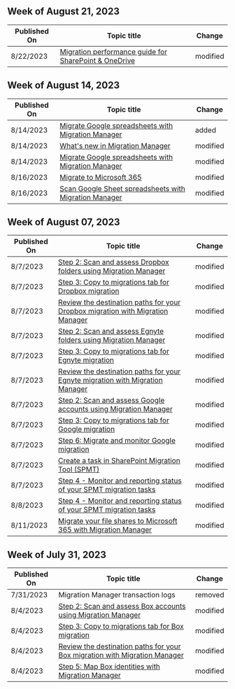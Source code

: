 <!-- This file is generated automatically each week. Changes made to this file will be overwritten.-->



## Week of August 21, 2023


| Published On |Topic title | Change |
|------|------------|--------|
| 8/22/2023 | [Migration performance guide for SharePoint & OneDrive](/SharepointMigration/sharepoint-online-and-onedrive-migration-speed) | modified |


## Week of August 14, 2023


| Published On |Topic title | Change |
|------|------------|--------|
| 8/14/2023 | [Migrate Google spreadsheets with Migration Manager](/SharepointMigration/mm-google-sheet-scan) | added |
| 8/14/2023 | [What's new in Migration Manager](/SharepointMigration/mm-whats-new) | modified |
| 8/14/2023 | [Migrate Google spreadsheets with Migration Manager](/SharepointMigration/mm-google-sheet-scan) | modified |
| 8/16/2023 | [Migrate to Microsoft 365](/SharepointMigration/migrate-to-sharepoint-online) | modified |
| 8/16/2023 | [Scan Google Sheet spreadsheets with Migration Manager](/SharepointMigration/mm-google-sheet-scan) | modified |


## Week of August 07, 2023


| Published On |Topic title | Change |
|------|------------|--------|
| 8/7/2023 | [Step 2: Scan and assess Dropbox folders using Migration Manager](/SharepointMigration/mm-dropbox-step2-scan-assess) | modified |
| 8/7/2023 | [Step 3: Copy to migrations tab for Dropbox migration](/SharepointMigration/mm-dropbox-step3-copy-to-migrations) | modified |
| 8/7/2023 | [Review the destination paths for your Dropbox migration with Migration Manager](/SharepointMigration/mm-dropbox-step4-review-destinations) | modified |
| 8/7/2023 | [Step 2: Scan and assess Egnyte folders using Migration Manager](/SharepointMigration/mm-egnyte-step2-scan-assess) | modified |
| 8/7/2023 | [Step 3: Copy to migrations tab for Egnyte migration](/SharepointMigration/mm-egnyte-step3-copy-to-migrations) | modified |
| 8/7/2023 | [Review the destination paths for your Egnyte migration with Migration Manager](/SharepointMigration/mm-egnyte-step4-review-destinations) | modified |
| 8/7/2023 | [Step 2: Scan and assess Google accounts using Migration Manager](/SharepointMigration/mm-google-step2-scan-assess) | modified |
| 8/7/2023 | [Step 3: Copy to migrations tab for Google migration](/SharepointMigration/mm-google-step3-copy-to-migrations) | modified |
| 8/7/2023 | [Step 6: Migrate and monitor Google migration](/SharepointMigration/mm-google-step6-migrate-monitor) | modified |
| 8/7/2023 | [Create a task in SharePoint Migration Tool (SPMT)](/SharepointMigration/spmt-create-task) | modified |
| 8/7/2023 | [Step 4 - Monitor and reporting status of your SPMT migration tasks](/SharepointMigration/using-the-sharepoint-migration-tool-reports) | modified |
| 8/8/2023 | [Step 4 - Monitor and reporting status of your SPMT migration tasks](/SharepointMigration/using-the-sharepoint-migration-tool-reports) | modified |
| 8/11/2023 | [Migrate your file shares to Microsoft 365 with Migration Manager](/SharepointMigration/mm-get-started) | modified |


## Week of July 31, 2023


| Published On |Topic title | Change |
|------|------------|--------|
| 7/31/2023 | Migration Manager transaction logs | removed |
| 8/4/2023 | [Step 2: Scan and assess Box accounts using Migration Manager](/SharepointMigration/mm-box-step2-scan-assess) | modified |
| 8/4/2023 | [Step 3: Copy to migrations tab for Box migration](/SharepointMigration/mm-box-step3-copy-to-migrations) | modified |
| 8/4/2023 | [Review the destination paths for your Box migration with Migration Manager](/SharepointMigration/mm-box-step4-review-destinations) | modified |
| 8/4/2023 | [Step 5: Map Box identities with Migration Manager](/SharepointMigration/mm-box-step5-map-identities) | modified |
